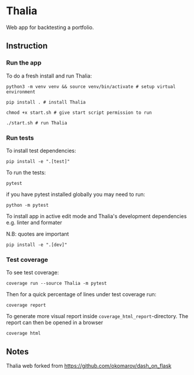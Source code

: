 # Thalia

Web app for backtesting a portfolio.

## Instruction

### Run the app

To do a fresh install and run Thalia:

```shell
python3 -m venv venv && source venv/bin/activate # setup virtual environment

pip install . # install Thalia

chmod +x start.sh # give start script permission to run

./start.sh # run Thalia
```

### Run tests

To install test dependencies:

```shell
pip install -e ".[test]"
```

To run the tests:

```shell
pytest
```

if you have pytest installed globally you may need to run:

```shell
python -m pytest
```

To install app in active edit mode and Thalia's development dependencies e.g. linter and formater

N.B: quotes are important

```shell
pip install -e ".[dev]"
```

### Test coverage

To see test coverage:

```shell
coverage run --source Thalia -m pytest
```

Then for a quick percentage of lines under test coverage run:

```
coverage report
```

To generate more visual report inside `coverage_html_report`-directory. The report can then be opened in a browser

```
coverage html
```

## Notes

Thalia web forked from https://github.com/okomarov/dash_on_flask
